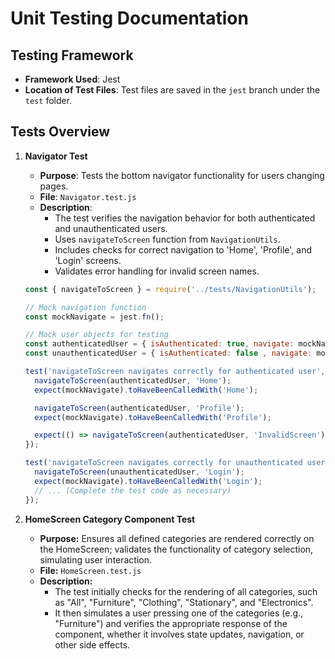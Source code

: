 # Unit Testing Documentation

## Testing Framework
- **Framework Used**: Jest
- **Location of Test Files**: Test files are saved in the `jest` branch under the `test` folder.

## Tests Overview
1. **Navigator Test**
   - **Purpose**: Tests the bottom navigator functionality for users changing pages.
   - **File**: `Navigator.test.js`
   - **Description**: 
     - The test verifies the navigation behavior for both authenticated and unauthenticated users.
     - Uses `navigateToScreen` function from `NavigationUtils`.
     - Includes checks for correct navigation to 'Home', 'Profile', and 'Login' screens.
     - Validates error handling for invalid screen names.

   ```javascript
   const { navigateToScreen } = require('../tests/NavigationUtils');

   // Mock navigation function
   const mockNavigate = jest.fn();

   // Mock user objects for testing
   const authenticatedUser = { isAuthenticated: true, navigate: mockNavigate };
   const unauthenticatedUser = { isAuthenticated: false , navigate: mockNavigate};

   test('navigateToScreen navigates correctly for authenticated user', () => {
     navigateToScreen(authenticatedUser, 'Home');
     expect(mockNavigate).toHaveBeenCalledWith('Home');

     navigateToScreen(authenticatedUser, 'Profile');
     expect(mockNavigate).toHaveBeenCalledWith('Profile');

     expect(() => navigateToScreen(authenticatedUser, 'InvalidScreen')).toThrow('Invalid screen name');
   });

   test('navigateToScreen navigates correctly for unauthenticated user', () => {
     navigateToScreen(unauthenticatedUser, 'Login');
     expect(mockNavigate).toHaveBeenCalledWith('Login');
     // ... (Complete the test code as necessary)
   });
   
2. **HomeScreen Category Component Test**
   - **Purpose:** Ensures all defined categories are rendered correctly on the HomeScreen; validates the functionality of category selection, simulating user interaction.
   - **File:** `HomeScreen.test.js`
   - **Description:**
     - The test initially checks for the rendering of all categories, such as "All", "Furniture", "Clothing", "Stationary", and "Electronics".
     - It then simulates a user pressing one of the categories (e.g., "Furniture") and verifies the appropriate response of the component, whether it involves state updates, navigation, or other side effects.
